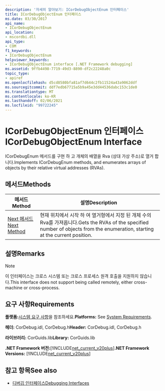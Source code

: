 ```yaml
---
description: '자세히 알아보기: ICorDebugObjectEnum 인터페이스'
title: ICorDebugObjectEnum 인터페이스
ms.date: 03/30/2017
api_name:
- ICorDebugObjectEnum
api_location:
- mscordbi.dll
api_type:
- COM
f1_keywords:
- ICorDebugObjectEnum
helpviewer_keywords:
- ICorDebugObjectEnum interface [.NET Framework debugging]
ms.assetid: 9ffb4498-7719-49d3-8890-df2c22248a0c
topic_type:
- apiref
ms.openlocfilehash: d5cd8580bfa81af7d644c2fb11524a43a9062ddf
ms.sourcegitcommit: ddf7edb67715a5b9a45e3dd44536dabc153c1de0
ms.translationtype: MT
ms.contentlocale: ko-KR
ms.lasthandoff: 02/06/2021
ms.locfileid: "99722245"
---
```

# <a name="icordebugobjectenum-interface"></a><span data-ttu-id="2d108-103">ICorDebugObjectEnum 인터페이스</span><span class="sxs-lookup"><span data-stu-id="2d108-103">ICorDebugObjectEnum Interface</span></span>

<span data-ttu-id="2d108-104">ICorDebugEnum 메서드를 구현 하 고 개체의 배열을 Rva (상대 가상 주소)로 열거 합니다.</span><span class="sxs-lookup"><span data-stu-id="2d108-104">Implements ICorDebugEnum methods, and enumerates arrays of objects by their relative virtual addresses (RVAs).</span></span>  
  
## <a name="methods"></a><span data-ttu-id="2d108-105">메서드</span><span class="sxs-lookup"><span data-stu-id="2d108-105">Methods</span></span>  
  
|<span data-ttu-id="2d108-106">메서드</span><span class="sxs-lookup"><span data-stu-id="2d108-106">Method</span></span>|<span data-ttu-id="2d108-107">설명</span><span class="sxs-lookup"><span data-stu-id="2d108-107">Description</span></span>|  
|------------|-----------------|  
|[<span data-ttu-id="2d108-108">Next 메서드</span><span class="sxs-lookup"><span data-stu-id="2d108-108">Next Method</span></span>](icordebugobjectenum-next-method.md)|<span data-ttu-id="2d108-109">현재 위치에서 시작 하 여 열거형에서 지정 된 개체 수의 Rva를 가져옵니다.</span><span class="sxs-lookup"><span data-stu-id="2d108-109">Gets the RVAs of the specified number of objects from the enumeration, starting at the current position.</span></span>|  
  
## <a name="remarks"></a><span data-ttu-id="2d108-110">설명</span><span class="sxs-lookup"><span data-stu-id="2d108-110">Remarks</span></span>  
  
> [!NOTE]
> <span data-ttu-id="2d108-111">이 인터페이스는 크로스 시스템 또는 크로스 프로세스 원격 호출을 지원하지 않습니다.</span><span class="sxs-lookup"><span data-stu-id="2d108-111">This interface does not support being called remotely, either cross-machine or cross-process.</span></span>  
  
## <a name="requirements"></a><span data-ttu-id="2d108-112">요구 사항</span><span class="sxs-lookup"><span data-stu-id="2d108-112">Requirements</span></span>  

 <span data-ttu-id="2d108-113">**플랫폼:**[시스템 요구 사항](../../get-started/system-requirements.md)을 참조하세요.</span><span class="sxs-lookup"><span data-stu-id="2d108-113">**Platforms:** See [System Requirements](../../get-started/system-requirements.md).</span></span>  
  
 <span data-ttu-id="2d108-114">**헤더:** CorDebug.idl, CorDebug.h</span><span class="sxs-lookup"><span data-stu-id="2d108-114">**Header:** CorDebug.idl, CorDebug.h</span></span>  
  
 <span data-ttu-id="2d108-115">**라이브러리:** CorGuids.lib</span><span class="sxs-lookup"><span data-stu-id="2d108-115">**Library:** CorGuids.lib</span></span>  
  
 <span data-ttu-id="2d108-116">**.NET Framework 버전:**[!INCLUDE[net_current_v20plus](../../../../includes/net-current-v20plus-md.md)]</span><span class="sxs-lookup"><span data-stu-id="2d108-116">**.NET Framework Versions:** [!INCLUDE[net_current_v20plus](../../../../includes/net-current-v20plus-md.md)]</span></span>  
  
## <a name="see-also"></a><span data-ttu-id="2d108-117">참고 항목</span><span class="sxs-lookup"><span data-stu-id="2d108-117">See also</span></span>

- [<span data-ttu-id="2d108-118">디버깅 인터페이스</span><span class="sxs-lookup"><span data-stu-id="2d108-118">Debugging Interfaces</span></span>](debugging-interfaces.md)
